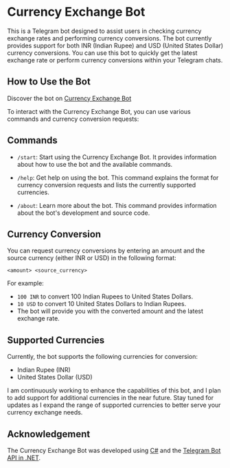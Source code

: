 # Currency Exchange Bot

This is a Telegram bot designed to assist users in checking currency exchange rates and performing currency conversions. The bot currently provides support for both INR (Indian Rupee) and USD (United States Dollar) currency conversions. You can use this bot to quickly get the latest exchange rate or perform currency conversions within your Telegram chats.

## How to Use the Bot

Discover the bot on [Currency Exchange Bot](https://t.me/inrcurrency_exchange_bot)

To interact with the Currency Exchange Bot, you can use various commands and currency conversion requests:

## Commands
- `/start`: Start using the Currency Exchange Bot. It provides information about how to use the bot and the available commands.

- `/help`: Get help on using the bot. This command explains the format for currency conversion requests and lists the currently supported currencies.

- `/about`: Learn more about the bot. This command provides information about the bot's development and source code.

## Currency Conversion
You can request currency conversions by entering an amount and the source currency (either INR or USD) in the following format:

`<amount> <source_currency>`

For example:

- `100 INR` to convert 100 Indian Rupees to United States Dollars.
- `10 USD` to convert 10 United States Dollars to Indian Rupees.
- The bot will provide you with the converted amount and the latest exchange rate.

## Supported Currencies
Currently, the bot supports the following currencies for conversion:

- Indian Rupee (INR)
- United States Dollar (USD)

I am continuously working to enhance the capabilities of this bot, and I plan to add support for additional currencies in the near future. Stay tuned for updates as I expand the range of supported currencies to better serve your currency exchange needs.

## Acknowledgement
The Currency Exchange Bot was developed using [C#](https://dotnet.microsoft.com/en-us/learn/csharp) and the [Telegram Bot API in .NET](https://github.com/TelegramBots/Telegram.Bot).
